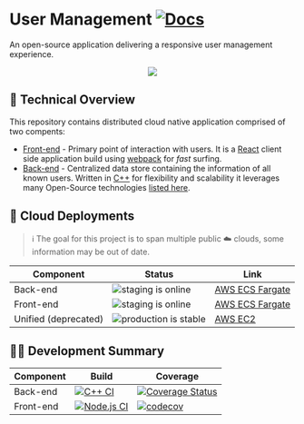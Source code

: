 # User Management [![Docs](https://img.shields.io/badge/API%20Documentation-master-blue)](https://prince-chrismc.github.io/user-management/)

An open-source application delivering a responsive user management experience.

<p align="center">
  <img src="https://raw.githubusercontent.com/prince-chrismc/user-management/master/docs/Screencast-2020-07-18-230754.gif">
</p>

## :microscope: Technical Overview

This repository contains distributed cloud native application comprised of two compents:

* [Front-end](web-app/) - Primary point of interaction with users. It is a [React](https://reactjs.org/) client side application build using [webpack](https://webpack.js.org) for _fast_ surfing.
* [Back-end](backend/) - Centralized data store containing the information of all known users. Written in [C++](https://isocpp.org/) for flexibility and scalability it leverages many Open-Source technologies [listed here](backend/conan.lock).

## :rocket: Cloud Deployments

> :information_source: The goal for this project is to span multiple public :cloud: clouds, some information may be out of date.

| Component | Status | Link
| --- | --- | --- |
| Back-end | ![staging is online][staging-online] | [AWS ECS Fargate][be]
| Front-end | ![staging is online][staging-online] | [AWS ECS Fargate][fe]
| Unified (deprecated) | ![production is stable][prod-stable] | [AWS EC2][u] |

[staging-online]: https://img.shields.io/badge/Staging-online-blue
[prod-stable]: https://img.shields.io/badge/Production-stable-brightgreen

[be]: http://backend-b54ef0d-1b76226fd6250e07.elb.us-east-2.amazonaws.com:8080
[fe]: http://frontend-aec25d0-96d61837c91fead3.elb.us-east-2.amazonaws.com
[u]: https://ec2-18-222-250-141.us-east-2.compute.amazonaws.com

## :man_scientist: Development Summary

| Component | Build | Coverage |
| --- | --- | --- |
| Back-end | [![C++ CI](https://github.com/prince-chrismc/user-management/workflows/C++%20CI/badge.svg)](https://github.com/prince-chrismc/user-management/actions?query=workflow%3A%22C%2B%2B+CI%22)| [![Coverage Status](https://coveralls.io/repos/github/prince-chrismc/user-management/badge.svg?branch=master)](https://coveralls.io/github/prince-chrismc/user-management?branch=master) |
| Front-end | [![Node.js CI](https://github.com/prince-chrismc/user-management/workflows/Node.js%20CI/badge.svg)](https://github.com/prince-chrismc/user-management/actions?query=workflow%3A%22Node.js+CI%22) | [![codecov](https://img.shields.io/codecov/c/github/prince-chrismc/user-management)](https://codecov.io/gh/prince-chrismc/user-management) |
